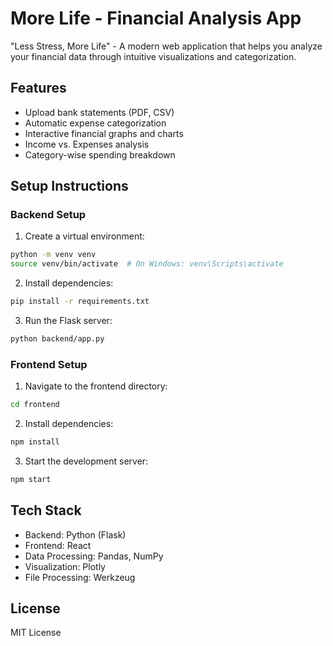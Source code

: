 # More Life - Financial Analysis App

"Less Stress, More Life" - A modern web application that helps you analyze your financial data through intuitive visualizations and categorization.

## Features

- Upload bank statements (PDF, CSV)
- Automatic expense categorization
- Interactive financial graphs and charts
- Income vs. Expenses analysis
- Category-wise spending breakdown

## Setup Instructions

### Backend Setup

1. Create a virtual environment:
```bash
python -m venv venv
source venv/bin/activate  # On Windows: venv\Scripts\activate
```

2. Install dependencies:
```bash
pip install -r requirements.txt
```

3. Run the Flask server:
```bash
python backend/app.py
```

### Frontend Setup

1. Navigate to the frontend directory:
```bash
cd frontend
```

2. Install dependencies:
```bash
npm install
```

3. Start the development server:
```bash
npm start
```

## Tech Stack

- Backend: Python (Flask)
- Frontend: React
- Data Processing: Pandas, NumPy
- Visualization: Plotly
- File Processing: Werkzeug

## License

MIT License 
